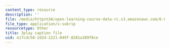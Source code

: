 ```yaml
---
content_type: resource
description: ''
file: /media/https%3A/open-learning-course-data-rc.s3.amazonaws.com/6-042j-mathematics-for-computer-science-spring-2015/e17cdc582d2d2221049f8281a389f8ce_yzKPotFLfsc.srt
file_type: application/x-subrip
resourcetype: Other
title: 3play caption file
uid: e17cdc58-2d2d-2221-049f-8281a389f8ce
---
```

